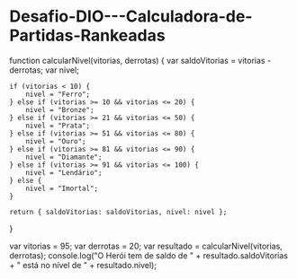 ﻿# Desafio-DIO---Calculadora-de-Partidas-Rankeadas

function calcularNivel(vitorias, derrotas) {
    var saldoVitorias = vitorias - derrotas;
    var nivel;

    if (vitorias < 10) {
        nivel = "Ferro";
    } else if (vitorias >= 10 && vitorias <= 20) {
        nivel = "Bronze";
    } else if (vitorias >= 21 && vitorias <= 50) {
        nivel = "Prata";
    } else if (vitorias >= 51 && vitorias <= 80) {
        nivel = "Ouro";
    } else if (vitorias >= 81 && vitorias <= 90) {
        nivel = "Diamante";
    } else if (vitorias >= 91 && vitorias <= 100) {
        nivel = "Lendário";
    } else {
        nivel = "Imortal";
    }

    return { saldoVitorias: saldoVitorias, nivel: nivel };
}

var vitorias = 95;
var derrotas = 20;
var resultado = calcularNivel(vitorias, derrotas);
console.log("O Herói tem de saldo de " + resultado.saldoVitorias + " está no nível de " + resultado.nivel);

